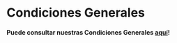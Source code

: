 # Condiciones Generales

#### &#xD;Puede consultar nuestras Condiciones Generales [aquí](https://test.pepdata.com/documents/Termos%20e%20condi%C3%A7%C3%B5es.pdf)! 
